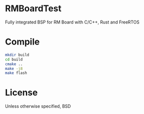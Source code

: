 # RMBoardTest

Fully integrated BSP for RM Board with C/C++, Rust and FreeRTOS

# Compile

```bash
mkdir build
cd build
cmake ..
make -j8
make flash
```

# License

Unless otherwise specified, BSD
